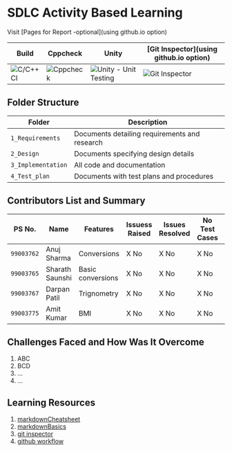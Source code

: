 # SDLC Activity Based Learning

Visit [Pages for Report -optional](using github.io option)

Build | Cppcheck | Unity | [Git Inspector](using github.io option)
------|----------|-------|--------------
![C/C++ CI](Badgelink) | ![Cppcheck](Badgelink) | ![Unity - Unit Testing](Badgelink) | ![Git Inspector](Badgelink)


## Folder Structure
Folder             | Description
-------------------| -----------------------------------------
`1_Requirements`   | Documents detailing requirements and research
`2_Design`         | Documents specifying design details
`3_Implementation` | All code and documentation
`4_Test_plan`      | Documents with test plans and procedures

## Contributors List and Summary

PS No. |  Name   |    Features    | Issuess Raised |Issues Resolved|No Test Cases|Test Case Pass
-------|---------|----------------|----------------|---------------|-------------|--------------
`99003762` | Anuj Sharma  | Conversions    | X No     | X No   |X No   |X No     
`99003765` | Sharath Saunshi  | Basic conversions     | X No     | X No   |X No   |X No 
`99003767` | Darpan Patil  | Trignometry    | X No     | X No   |X No   |X No     
`99003775` | Amit Kumar  | BMI    | X No     | X No   |X No   |X No     


## Challenges Faced and How Was It Overcome

1. ABC
2. BCD
3. ...
4. ...

## Learning Resources
1. [markdownCheatsheet](https://github.com/adam-p/markdown-here/wiki/Markdown-Cheatsheet)
2. [markdownBasics](https://guides.github.com/features/mastering-markdown/)
3. [git inspector](https://github.com/ejwa/gitinspector.git)
4. [github workflow](https://docs.github.com/en/actions/learn-github-action)

